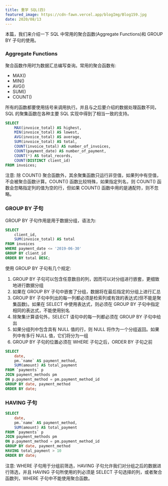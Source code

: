 ```yaml
---
title: 重学 SQL(四)
featured_image: https://cdn-fawn.vercel.app/blogImg/Blog159.jpg
date: 2020/08/13
---
```


本篇，我们来介绍一下 SQL 中常用的聚合函数(Aggregate Functions)和 GROUP BY 子句的使用。

### Aggregate Functions
聚合函数作用时为数据汇总编写查询。常用的聚合函数有: 
- MAX()
- MIN()
- AVG()
- SUM()
- COUNT()

所有的函数都要使用括号来调用执行。并且与之后要介绍的数据处理函数不同，SQL 的聚集函数在各种主要 SQL 实现中得到了相当一致的支持。
``` sql
SELECT 
    MAX(invoice_total) AS highest,
    MIN(invoice_total) AS lowest,
    AVG(invoice_total) AS average,
    SUM(invoice_total) AS total,
    COUNT(invoice_total) AS number_of_invoices,
    COUNT(payment_date) AS number_of_payment,
    COUNT(*) AS total_records,
    COUNT(DISTINCT client_id)
FROM invoices;
```

注意: 除 COUNT() 聚合函数外，其余聚集函数只运行非空值，如果列中有空值，不会被聚合函数计算。COUNT() 函数比较特殊，如果指定列名，则 COUNT() 函数会忽略指定列的值为空的行，但如果 COUNT() 函数中用的是通配符，则不忽略。

### GROUP BY 子句
GROUP BY 子句作用是用于数据分组，语法为: 
``` sql
SELECT 
    client_id,
    SUM(invoice_total) AS total
FROM invoices
WHERE payment_date <= '2019-06-30'
GROUP BY client_id
ORDER BY total DESC;
```

使用 GROUP BY 子句有几个规定: 
1. GROUP BY 子句可以包含任意数目的列，因而可以对分组进行嵌套，更细致地进行数据分组
2. 如果在 GROUP BY 子句中嵌套了分组，数据将在最后指定的分组上进行汇总
3. GROUP BY 子句中列出的每一列都必须是检索列或有效的表达式(但不能是聚集函数)。如果在 SELECT 中使用表达式，则必须在 GROUP BY 子句中指定相同的表达式，不能使用别名
4. 除聚集计算语句外，SELECT 语句中的每一列都必须在 GROUP BY 子句中给出
5. 如果分组列中包含具有 NULL 值的行，则 NULL 将作为一个分组返回。如果列中有多行 NULL 值，它们将分为一组
6. GROUP BY 子句的位置必须在 WHERE 子句之后，ORDER BY 子句之前

``` sql
SELECT 
	date,
	pm.`name` AS payment_method,
	SUM(amount) AS total_payment
FROM `payments` p
JOIN payment_methods pm
ON p.payment_method = pm.payment_method_id
GROUP BY date, payment_method
ORDER BY date;
```

### HAVING 子句
``` sql
SELECT 
	date,
	pm.`name` AS payment_method,
	SUM(amount) AS total_payment
FROM `payments` p
JOIN payment_methods pm
ON p.payment_method = pm.payment_method_id
GROUP BY date, payment_method
HAVING total_payment > 10
ORDER BY date;
```

注意: WHERE 子句用于分组前筛选，HAVING 子句允许我们对分组之后的数据进行筛选，并且 HAVING 子句所使用的列必须是 SELECT 子句选择的列，或者聚合函数列，WHERE 子句中不能使用聚合函数。